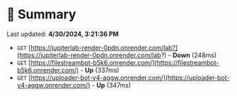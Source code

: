 # 📖 Summary
Last updated: **4/30/2024, 3:21:36 PM**

- `GET` [https://jupiterlab-render-0pdn.onrender.com/lab?](https://jupiterlab-render-0pdn.onrender.com/lab?) - **Down** (248ms)
- `GET` [https://filestreambot-b5k6.onrender.com/](https://filestreambot-b5k6.onrender.com/) - **Up** (337ms)
- `GET` [https://uploader-bot-v4-aggw.onrender.com/](https://uploader-bot-v4-aggw.onrender.com/) - **Up** (347ms)
